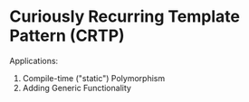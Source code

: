 # Curiously Recurring Template Pattern (CRTP)
Applications:
1) Compile-time ("static") Polymorphism
2) Adding Generic Functionality
